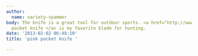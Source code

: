 ```yaml
---
author:
  name: variety-spammer
body: The knife is a great tool for outdoor sports. <a href="http://www.varietybuzz.com/Pink_Pocket_Knife_p/tf-pk.htm">pink
  pocket knife </a> is my favorite blade for hunting.
date: '2013-02-02 06:48:10'
title: 'pink pocket knife '

---
```

